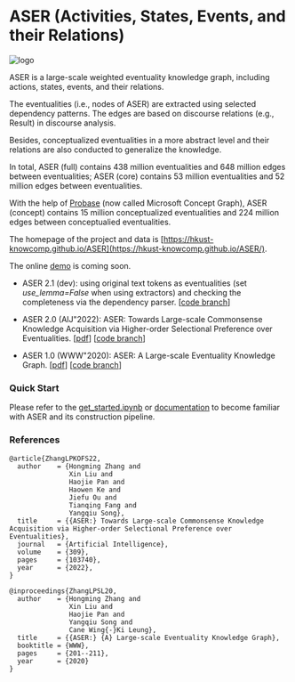 # ASER (Activities, States, Events, and their Relations)

![logo](docs/source/_static/aser-logo.png)

ASER is a large-scale weighted eventuality knowledge graph, including actions, states, events, and their relations.

The eventualities (i.e., nodes of ASER) are extracted using selected dependency patterns.
The edges are based on discourse relations (e.g., Result) in discourse analysis.

Besides, conceptualized eventualities in a more abstract level and their relations are also conducted to generalize the knowledge.

In total, ASER (full) contains 438 million eventualities and 648 million edges between eventualities;
ASER (core) contains 53 million eventualities and 52 million edges between eventualities.

With the help of [Probase](https://concept.research.microsoft.com/)  (now called Microsoft Concept Graph), ASER (concept) contains 15 million conceptualized eventualities and 224 million edges between conceptualied eventualities.

The homepage of the project and data is [https://hkust-knowcomp.github.io/ASER](https://hkust-knowcomp.github.io/ASER/).

The online [demo](http://songcpu1.cse.ust.hk/aser/demo) is coming soon.

* ASER 2.1 (dev): using original text tokens as eventualities (set *use_lemma=False* when using extractors) and checking the completeness via the dependency parser. [[code branch](https://github.com/HKUST-KnowComp/ASER/dev)]

* ASER 2.0 (AIJ"2022): ASER: Towards Large-scale Commonsense Knowledge Acquisition via Higher-order Selectional Preference over Eventualities. [[pdf](https://arxiv.org/abs/2104.02137)] [[code branch](https://github.com/HKUST-KnowComp/ASER/tree/release/2.0)]

* ASER 1.0 (WWW"2020): ASER: A Large-scale Eventuality Knowledge Graph. [[pdf](https://arxiv.org/abs/1905.00270)] [[code branch](https://github.com/HKUST-KnowComp/ASER/tree/release/1.0)]

### Quick Start

Please refer to the [get_started.ipynb](examples/get_started.ipynb) or [documentation](https://hkust-knowcomp.github.io/ASER/html/tutorial/get-started.html) to become familiar with ASER and its construction pipeline.

### References
```
@article{ZhangLPKOFS22,
  author    = {Hongming Zhang and
               Xin Liu and
               Haojie Pan and
               Haowen Ke and
               Jiefu Ou and
               Tianqing Fang and
               Yangqiu Song},
  title     = {{ASER:} Towards Large-scale Commonsense Knowledge Acquisition via Higher-order Selectional Preference over Eventualities},
  journal   = {Artificial Intelligence},
  volume    = {309},
  pages     = {103740},
  year      = {2022},
}

@inproceedings{ZhangLPSL20,
  author    = {Hongming Zhang and
               Xin Liu and
               Haojie Pan and
               Yangqiu Song and
               Cane Wing{-}Ki Leung},
  title     = {{ASER:} {A} Large-scale Eventuality Knowledge Graph},
  booktitle = {WWW},
  pages     = {201--211},
  year      = {2020}
}
```
